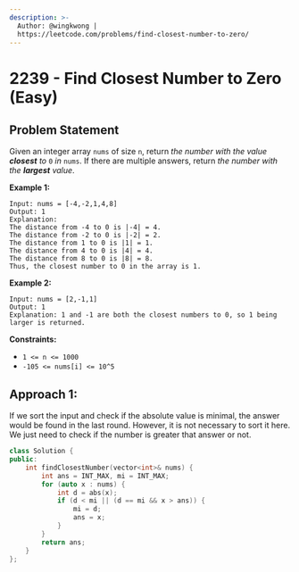 ```yaml
---
description: >-
  Author: @wingkwong |
  https://leetcode.com/problems/find-closest-number-to-zero/
---
```


# 2239 - Find Closest Number to Zero (Easy)

## Problem Statement

Given an integer array `nums` of size `n`, return _the number with the value **closest** to_ `0` _in_ `nums`. If there are multiple answers, return _the number with the **largest** value_.

**Example 1:**

```
Input: nums = [-4,-2,1,4,8]
Output: 1
Explanation:
The distance from -4 to 0 is |-4| = 4.
The distance from -2 to 0 is |-2| = 2.
The distance from 1 to 0 is |1| = 1.
The distance from 4 to 0 is |4| = 4.
The distance from 8 to 0 is |8| = 8.
Thus, the closest number to 0 in the array is 1.
```

**Example 2:**

```
Input: nums = [2,-1,1]
Output: 1
Explanation: 1 and -1 are both the closest numbers to 0, so 1 being larger is returned.
```

**Constraints:**

* `1 <= n <= 1000`
* `-105 <= nums[i] <= 10^5`

## Approach 1:

If we sort the input and check if the absolute value is minimal, the answer would be found in the last round. However, it is not necessary to sort it here. We just need to check if the number is greater that answer or not.

```cpp
class Solution {
public:
    int findClosestNumber(vector<int>& nums) {
        int ans = INT_MAX, mi = INT_MAX;
        for (auto x : nums) {
            int d = abs(x);
            if (d < mi || (d == mi && x > ans)) {
                mi = d;
                ans = x;
            }
        }
        return ans;
    }
};
```
